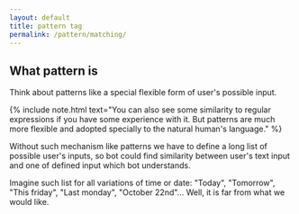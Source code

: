 ```yaml
---
layout: default
title: pattern tag
permalink: /pattern/matching/
---
```


## What pattern is
Think about patterns like a special flexible form of user\'s possible input.

{% include note.html text="You can also see some similarity to regular expressions if you have some experience with it.
But patterns are much more flexible and adopted specially to the natural human\'s language." %}

Without such mechanism like patterns we have to define a long list of possible user\'s inputs, so bot could find similarity between user\'s text input and one of defined input which bot understands.

Imagine such list for all variations of time or date: "Today", "Tomorrow", "This friday", "Last monday", "October 22nd"... Well, it is far from what we would like.

